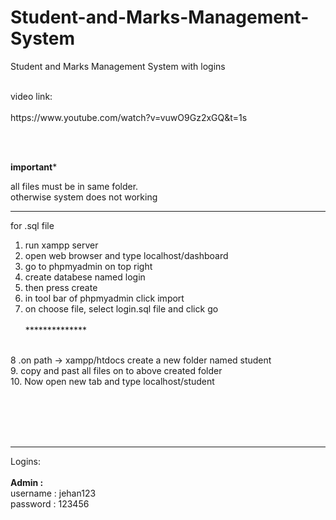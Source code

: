 # Student-and-Marks-Management-System
Student and Marks Management System with logins
<br>


<br>
video link:
<br><br>
https://www.youtube.com/watch?v=vuwO9Gz2xGQ&t=1s

<br><br>

********important*********

all files must be in same folder.<br>
otherwise system does not working<br>


****************************
for .sql file
<br>
1. run xampp server<br>
2. open web browser and type localhost/dashboard<br>
3. go to phpmyadmin on top right<br>
4. create databese named login<br>
5. then press create<br>
6. in tool bar of phpmyadmin click import<br>
7. on choose file, select login.sql file and click go<br><br>
**************<br><br>

8 .on path -> xampp/htdocs create a new folder named student<br>
9. copy and past all files on to above created folder<br>
10. Now open new tab and type localhost/student<br>

<br><br><br><br>
************
Logins:<br><br>
<b>Admin :</b><br>
  username : jehan123<br>
  password : 123456 <br>
  
  <br><br>
